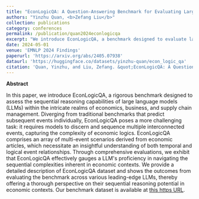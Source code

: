 ```yaml
---
title: "EconLogicQA: A Question-Answering Benchmark for Evaluating Large Language Models in Economic Sequential Reasoning"
authors: "Yinzhu Quan, <b>Zefang Liu</b>"
collection: publications
category: conferences
permalink: /publication/quan2024econlogicqa
excerpt: "We introduce EconLogicQA, a benchmark designed to evaluate large language models' ability to understand and sequence complex economic events, demonstrating its effectiveness through evaluations of various models."
date: 2024-05-01
venue: 'EMNLP 2024 Findings'
paperurl: 'https://arxiv.org/abs/2405.07938'
dataurl: 'https://huggingface.co/datasets/yinzhu-quan/econ_logic_qa'
citation: 'Quan, Yinzhu, and Liu, Zefang. &quot;EconLogicQA: A Question-Answering Benchmark for Evaluating Large Language Models in Economic Sequential Reasoning.&quot; <i>EMNLP 2024 Findings</i> (2024).'
---
```


**Abstract**

In this paper, we introduce EconLogicQA, a rigorous benchmark designed to assess the sequential reasoning capabilities of large language models (LLMs) within the intricate realms of economics, business, and supply chain management. Diverging from traditional benchmarks that predict subsequent events individually, EconLogicQA poses a more challenging task: it requires models to discern and sequence multiple interconnected events, capturing the complexity of economic logics. EconLogicQA comprises an array of multi-event scenarios derived from economic articles, which necessitate an insightful understanding of both temporal and logical event relationships. Through comprehensive evaluations, we exhibit that EconLogicQA effectively gauges a LLM's proficiency in navigating the sequential complexities inherent in economic contexts. We provide a detailed description of EconLogicQA dataset and shows the outcomes from evaluating the benchmark across various leading-edge LLMs, thereby offering a thorough perspective on their sequential reasoning potential in economic contexts. Our benchmark dataset is available at [this https URL](https://huggingface.co/datasets/yinzhu-quan/econ_logic_qa).
